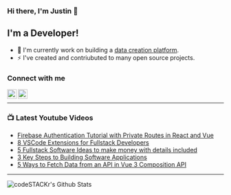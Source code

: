 ### Hi there, I'm Justin 👋

## I'm a Developer!

- 🔭 I'm currently work on building a [data creation platform](https://datatorch.io).
- ⚡ I've created and contriubuted to many open source projects.

### Connect with me

[<img align="left" alt="jsbroks | YouTube" width="22px" src="https://cdn.jsdelivr.net/npm/simple-icons@v3/icons/youtube.svg" />][youtube]
[<img align="left" alt="jsbroks | LinkedIn" width="22px" src="https://cdn.jsdelivr.net/npm/simple-icons@v3/icons/linkedin.svg" />][linkedin]

<br />

---

### 📺 Latest Youtube Videos

<!-- YOUTUBE:START -->
- [Firebase Authentication Tutorial with Private Routes in React and Vue](https://www.youtube.com/watch?v=MEAjrlQ35HQ)
- [8 VSCode Extensions for Fullstack Developers](https://www.youtube.com/watch?v=xKZoo_wBDpw)
- [5 Fullstack Software Ideas to make money with details included](https://www.youtube.com/watch?v=Dru8Xj7jiqE)
- [3 Key Steps to Building Software Applications](https://www.youtube.com/watch?v=OZj1eHecLd8)
- [5 Ways to Fetch Data from an API in Vue 3 Composition API](https://www.youtube.com/watch?v=-BYZAO99UVA)
<!-- YOUTUBE:END -->

---

<img align="center" alt="codeSTACKr's Github Stats" src="https://github-readme-stats.vercel.app/api?username=jsbroks&show_icons=true&hide_border=true" >


[youtube]: https://www.youtube.com/channel/UCro4e-xxAYrgwt5cOccnE0A
[github]: https://www.github.com/jsbroks
[linkedin]: https://www.linkedin.com/in/jsbroks/
